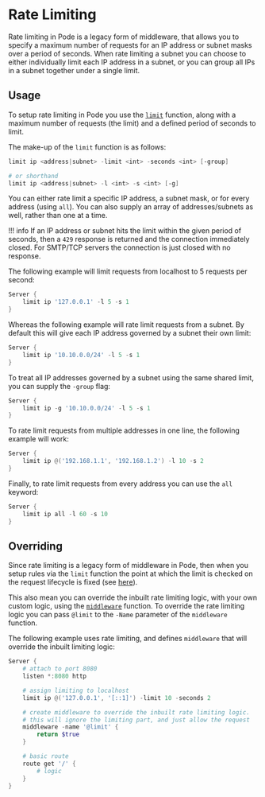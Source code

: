 # Rate Limiting

Rate limiting in Pode is a legacy form of middleware, that allows you to specify a maximum number of requests for an IP address or subnet masks over a period of seconds. When rate limiting a subnet you can choose to either individually limit each IP address in a subnet, or you can group all IPs in a subnet together under a single limit.

## Usage

To setup rate limiting in Pode you use the [`limit`](../../../Functions/Middleware/Limit) function, along with a maximum number of requests (the limit) and a defined period of seconds to limit.

The make-up of the `limit` function is as follows:

```powershell
limit ip <address|subnet> -limit <int> -seconds <int> [-group]

# or shorthand
limit ip <address|subnet> -l <int> -s <int> [-g]
```

You can either rate limit a specific IP address, a subnet mask, or for every address (using `all`). You can also supply an array of addresses/subnets as well, rather than one at a time.

!!! info
    If an IP address or subnet hits the limit within the given period of seconds, then a `429` response is returned and the connection immediately closed. For SMTP/TCP servers the connection is just closed with no response.

The following example will limit requests from localhost to 5 requests per second:

```powershell
Server {
    limit ip '127.0.0.1' -l 5 -s 1
}
```

Whereas the following example will rate limit requests from a subnet. By default this will give each IP address governed by a subnet their own limit:

```powershell
Server {
    limit ip '10.10.0.0/24' -l 5 -s 1
}
```

To treat all IP addresses governed by a subnet using the same shared limit, you can supply the `-group` flag:

```powershell
Server {
    limit ip -g '10.10.0.0/24' -l 5 -s 1
}
```

To rate limit requests from multiple addresses in one line, the following example will work:

```powershell
Server {
    limit ip @('192.168.1.1', '192.168.1.2') -l 10 -s 2
}
```

Finally, to rate limit requests from every address you can use the `all` keyword:

```powershell
Server {
    limit ip all -l 60 -s 10
}
```

## Overriding

Since rate limiting is a legacy form of middleware in Pode, then when you setup rules via the `limit` function the point at which the limit is checked on the request lifecycle is fixed (see [here](../Overview/#order-of-running)).

This also mean you can override the inbuilt rate limiting logic, with your own custom logic, using the [`middleware`](../../../Functions/Core/Middleware) function. To override the rate limiting logic you can pass `@limit` to the `-Name` parameter of the `middleware` function.

The following example uses rate limiting, and defines `middleware` that will override the inbuilt limiting logic:

```powershell
Server {
    # attach to port 8080
    listen *:8080 http

    # assign limiting to localhost
    limit ip @('127.0.0.1', '[::1]') -limit 10 -seconds 2

    # create middleware to override the inbuilt rate limiting logic.
    # this will ignore the limiting part, and just allow the request
    middleware -name '@limit' {
        return $true
    }

    # basic route
    route get '/' {
        # logic
    }
}
```